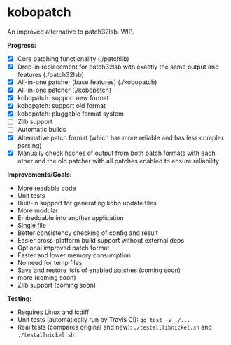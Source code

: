 # kobopatch
An improved alternative to patch32lsb. WIP.

**Progress:**
- [X] Core patching functionality (./patchlib)
- [X] Drop-in replacement for patch32lsb with exactly the same output and features (./patch32lsb)
- [X] All-in-one patcher (base features) (./kobopatch)
- [X] All-in-one patcher (./kobopatch)
- [X] kobopatch: support new format
- [X] kobopatch: support old format
- [X] kobopatch: pluggable format system
- [ ] Zlib support
- [ ] Automatic builds
- [X] Alternative patch format (which has more reliable and has less complex parsing)
- [X] Manually check hashes of output from both batch formats with each other and the old patcher with all patches enabled to ensure reliability

**Improvements/Goals:**
- More readable code
- Unit tests
- Built-in support for generating kobo update files
- More modular
- Embeddable into another application
- Single file
- Better consistency checking of config and result
- Easier cross-platform build support without external deps
- Optional improved patch format
- Faster and lower memory consumption
- No need for temp files
- Save and restore lists of enabled patches (coming soon)
- more (coming soon)
- Zlib support (coming soon)

**Testing:**
- Requires Linux and icdiff
- Unit tests (automatically run by Travis CI): `go test -v ./...`
- Real tests (compares original and new): `./testalllibnickel.sh` and `./testallnickel.sh`